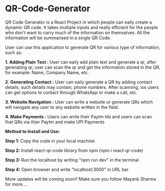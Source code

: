 # QR-Code-Generator

QR Code Generator is a React Project in which people can eaily create a dynamic QR code. It takes multiple inputs and really efficient for the people who don't want to carry much of the information on themselves. All the information will be summarised in a single QR Code. 

User can use this application to generate QR for various type of information, such as:

**1. Adding Plain Text :**
User can eaily add plain text and generate a qr, after gerenating qr, user can scan the qr and get the information stored in the QR, for example: Name, Company Name, etc.

**2. Generating Contact :**
User can eaily generate a QR by adding contact details, such details may contain, phone numbers. After scanning, ios users can get options to contact through WhatsApp or make a call, etc.

**3. Website Navigation :**
User can write a website or generate QRs which will navigate any user to any website written in the field.

**4. Make Payments :**
Users can write their Paytm Ids and users can scan that QRs via thier Paytm and make UPI Payments


**Method to Install and Use:**

**Step 1:** Copy the code in your local machine

**Step 2:** Install react-qr-code library from npm (npm i react-qr-code)

**Step 3:** Run the localhost by writing "npm run dev" in the terminal

**Step 4:** Open browser and write "localhost:3000" in URL bar

More updates will be coming soon!! Make sure you follow Mayank Sharma for more....
